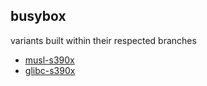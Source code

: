 ## busybox
variants built within their respected branches
-    [musl-s390x](https://github.com/korpx-z/busybox/tree/musl-s390x)
-    [glibc-s390x](https://github.com/korpx-z/busybox/tree/glibc-s390x)
